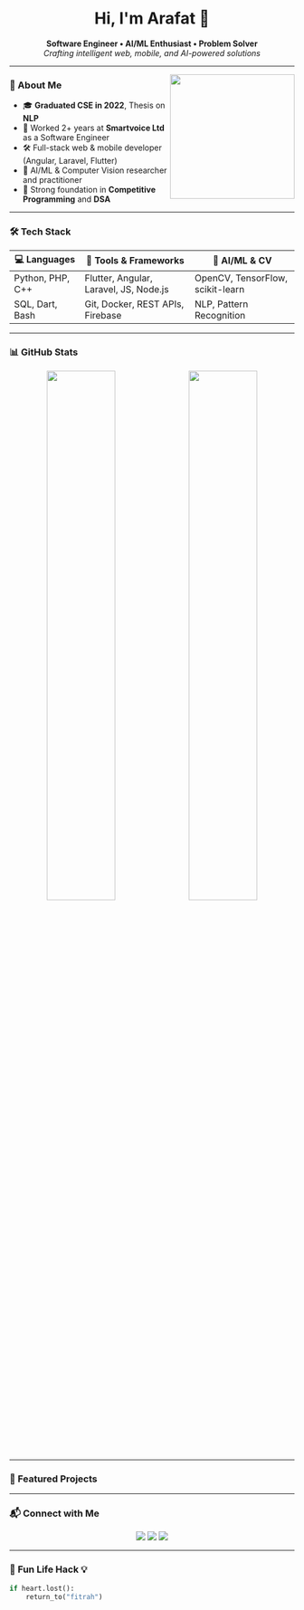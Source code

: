 <!---
Arafat6462/Arafat6462 is a ✨ special ✨ repository because its `README.md` (this file) appears on your GitHub profile.
You can click the Preview link to take a look at your changes.
--->
<h1 align="center">Hi, I'm Arafat 👋</h1>
<p align="center">
  <strong>Software Engineer • AI/ML Enthusiast • Problem Solver</strong><br>
  <em>Crafting intelligent web, mobile, and AI-powered solutions</em>
</p>

---

<img align="right" src="https://media.giphy.com/media/qgQUggAC3Pfv687qPC/giphy.gif" width="220"/>

### 💼 About Me

- 🎓 **Graduated CSE in 2022**, Thesis on **NLP**
- 🏢 Worked 2+ years at **Smartvoice Ltd** as a Software Engineer
- 🛠️ Full-stack web & mobile developer (Angular, Laravel, Flutter)
- 🤖 AI/ML & Computer Vision researcher and practitioner
- 🧠 Strong foundation in **Competitive Programming** and **DSA**

---

### 🛠️ Tech Stack

| 💻 Languages     | 🧰 Tools & Frameworks              | 🧠 AI/ML & CV     |
|------------------|------------------------------------|------------------|
| Python, PHP, C++ | Flutter, Angular, Laravel, JS, Node.js | OpenCV, TensorFlow, scikit-learn |
| SQL, Dart, Bash  | Git, Docker, REST APIs, Firebase   | NLP, Pattern Recognition |

---

### 📊 GitHub Stats

<p align="center">
  <img src="https://github-readme-stats.vercel.app/api?username=Arafat6462&show_icons=true&theme=tokyonight" width="49%" />
  <img src="https://github-readme-streak-stats.herokuapp.com/?user=Arafat6462&theme=tokyonight" width="49%" />
</p>

---

### 🚀 Featured Projects

<!---
- 🔍 [**SmartVoice AI Bot**](#) – Voice-based AI assistant with NLP
- 🧠 [**VisionX**](#) – Real-time object detection using Python & OpenCV
- 📱 [**FeelingsBox App**](#) – Emotion tracking mobile app (Flutter)
--->

---

### 📬 Connect with Me

<p align="center">
  <a href="https://www.linkedin.com/in/Arafat6462"><img src="https://img.shields.io/badge/-LinkedIn-blue?style=flat-square&logo=Linkedin&logoColor=white" /></a>
  <a href="mailto:arafat6462@gmail.com"><img src="https://img.shields.io/badge/-Email-red?style=flat-square&logo=Gmail&logoColor=white" /></a>
  <a href="https://github.com/Arafat6462"><img src="https://img.shields.io/badge/-GitHub-black?style=flat-square&logo=GitHub&logoColor=white" /></a>
</p>

---

### 📖 Fun Life Hack 💡

```python
if heart.lost():
    return_to("fitrah")
